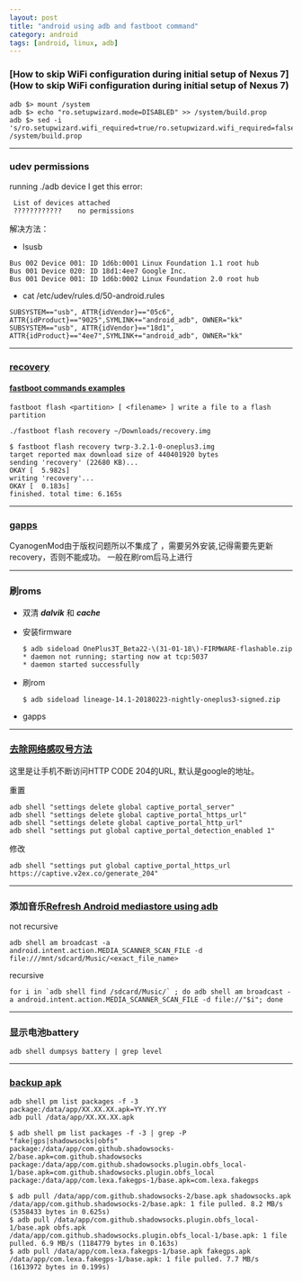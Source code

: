 ```yaml
---
layout: post
title: "android using adb and fastboot command"
category: android
tags: [android, linux, adb]
---
```



###  [How to skip WiFi configuration during initial setup of Nexus 7](How to skip WiFi configuration during initial setup of Nexus 7)

```
adb $> mount /system 
adb $> echo "ro.setupwizard.mode=DISABLED" >> /system/build.prop
adb $> sed -i 's/ro.setupwizard.wifi_required=true/ro.setupwizard.wifi_required=false/g' /system/build.prop
```

---

### udev permissions


running ./adb device
I get this error:


```
 List of devices attached 
 ????????????    no permissions
```

解决方法：

+ lsusb
```
Bus 002 Device 001: ID 1d6b:0001 Linux Foundation 1.1 root hub
Bus 001 Device 020: ID 18d1:4ee7 Google Inc. 
Bus 001 Device 001: ID 1d6b:0002 Linux Foundation 2.0 root hub
```

+ cat /etc/udev/rules.d/50-android.rules 

```
SUBSYSTEM=="usb", ATTR{idVendor}=="05c6", ATTR{idProduct}=="9025",SYMLINK+="android_adb", OWNER="kk"
SUBSYSTEM=="usb", ATTR{idVendor}=="18d1", ATTR{idProduct}=="4ee7",SYMLINK+="android_adb", OWNER="kk"
```


---

### [recovery](http://www.tttabc.com/android/fastboot.html)

#### [fastboot commands examples](https://android.gadgethacks.com/how-to/complete-guide-flashing-factory-images-android-using-fastboot-0175277/)

```
fastboot flash <partition> [ <filename> ] write a file to a flash partition
```

```
./fastboot flash recovery ~/Downloads/recovery.img
```


```
$ fastboot flash recovery twrp-3.2.1-0-oneplus3.img 
target reported max download size of 440401920 bytes
sending 'recovery' (22680 KB)...
OKAY [  5.982s]
writing 'recovery'...
OKAY [  0.183s]
finished. total time: 6.165s
```


---

### [gapps](http://wiki.cyanogenmod.org/w/Google_Apps)

CyanogenMod由于版权问题所以不集成了 ，需要另外安装,记得需要先更新recovery，否则不能成功。 一般在刷rom后马上进行

---

### 刷roms


+ 双清 ***dalvik*** 和  ***cache***
+ 安装firmware


    ```
    $ adb sideload OnePlus3T_Beta22-\(31-01-18\)-FIRMWARE-flashable.zip 
    * daemon not running; starting now at tcp:5037
    * daemon started successfully
    ```

+ 刷rom

    ```
    $ adb sideload lineage-14.1-20180223-nightly-oneplus3-signed.zip
    ```

+ gapps

---

### [去除网络感叹号方法](https://mr21.cc/geek/remove-the-network-status-notification-in-android-5-6-7-711.html)

这里是让手机不断访问HTTP CODE 204的URL, 默认是google的地址。

重置

```
adb shell "settings delete global captive_portal_server"
adb shell "settings delete global captive_portal_https_url"
adb shell "settings delete global captive_portal_http_url"
adb shell "settings put global captive_portal_detection_enabled 1"
```

修改 

```
adb shell "settings put global captive_portal_https_url https://captive.v2ex.co/generate_204"
```

---

### 添加音乐[Refresh Android mediastore using adb](https://stackoverflow.com/questions/17928576/refresh-android-mediastore-using-adb)


not recursive

```
adb shell am broadcast -a android.intent.action.MEDIA_SCANNER_SCAN_FILE -d file:///mnt/sdcard/Music/<exact_file_name>
```

recursive

```
for i in `adb shell find /sdcard/Music/` ; do adb shell am broadcast -a android.intent.action.MEDIA_SCANNER_SCAN_FILE -d file://"$i"; done
```

---

### 显示电池battery

```
adb shell dumpsys battery | grep level
```

---

### [backup apk](https://stackoverflow.com/questions/4032960/how-do-i-get-an-apk-file-from-an-android-device)

```
adb shell pm list packages -f -3
package:/data/app/XX.XX.XX.apk=YY.YY.YY
adb pull /data/app/XX.XX.XX.apk
```


```
$ adb shell pm list packages -f -3 | grep -P "fake|gps|shadowsocks|obfs"
package:/data/app/com.github.shadowsocks-2/base.apk=com.github.shadowsocks
package:/data/app/com.github.shadowsocks.plugin.obfs_local-1/base.apk=com.github.shadowsocks.plugin.obfs_local
package:/data/app/com.lexa.fakegps-1/base.apk=com.lexa.fakegps

$ adb pull /data/app/com.github.shadowsocks-2/base.apk shadowsocks.apk
/data/app/com.github.shadowsocks-2/base.apk: 1 file pulled. 8.2 MB/s (5358433 bytes in 0.625s)
$ adb pull /data/app/com.github.shadowsocks.plugin.obfs_local-1/base.apk obfs.apk
/data/app/com.github.shadowsocks.plugin.obfs_local-1/base.apk: 1 file pulled. 6.9 MB/s (1184779 bytes in 0.163s)
$ adb pull /data/app/com.lexa.fakegps-1/base.apk fakegps.apk
/data/app/com.lexa.fakegps-1/base.apk: 1 file pulled. 7.7 MB/s (1613972 bytes in 0.199s)
```
